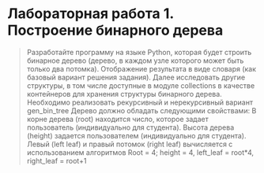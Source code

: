 # Лабораторная работа 1. Построение бинарного дерева
> Разработайте программу на языке Python, которая будет строить бинарное дерево (дерево, в каждом узле которого может быть только два потомка). Отображение результата в виде словаря (как базовый вариант решения задания). Далее исследовать другие структуры, в том числе доступные в модуле collections в качестве контейнеров для хранения структуры бинарного дерева. 
> Необходимо реализовать рекурсивный и нерекурсивный вариант gen_bin_tree
Дерево должно обладать следующими свойствами:
> В корне дерева (root) находится число, которое задает пользователь (индивидуально для студента).
Высота дерева (height) задается пользователем (индивидуально для студента).
Левый (left leaf) и правый потомок (right leaf) вычисляется с использованием алгоритмов
Root = 4; height = 4, left_leaf = root*4, right_leaf = root+1
